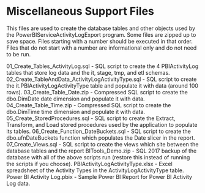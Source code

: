 # Miscellaneous Support Files

This files are used to create the database tables and other objects used by the PowerBIServiceActivityLogExport program.  Some files are zipped up to save space.  Files starting with a number should be executed in that order.  Files that do not start with a number are informational only and do not need to be run.

01_Create_Tables_ActivityLog.sql   -   SQL script to create the 4 PBIActivityLog tables that store log data and the it, stage, tmp, and etl schemas.
02_Create_TableAndData_ActivityLogActivityType.sql   -   SQL script to create the it.PBIActivityLogActivityType table and populate it with data (around 100 rows).
03_Create_Table_Date.zip   -   Compressed SQL script to create the dbo.DimDate date dimension and populate it with data.
04_Create_Table_Time.zip   -   Compressed SQL script to create the dbo.DimTime time dimension and populate it with data.
05_Create_StoredProcedures.sql   -   SQL script to create the Extract, Transform, and Load stored procedures used by the application to populate its tables.
06_Create_Function_DateBuckets.sql   -    SQL script to create the dbo.ufnDateBuckets function which populates the Date slicer in the report.
07_Create_Views.sql   -   SQL script to create the views which site between the database tables and the report
BITools_Demo.zip   -   SQL 2017 backup of the database with all of the above scripts run (restore this instead of running the scripts if you choose).
PBIActivityLogActivityType.xlsx   -   Excel spreadsheet of the Activity Types in the ActivityLogActivityType table.
Power BI Activity Log.pbix   -   Sample Power BI Report for Power BI Activity Log data.
